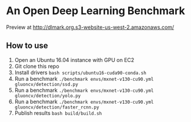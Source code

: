# An Open Deep Learning Benchmark

Preview at http://dlmark.org.s3-website-us-west-2.amazonaws.com/

## How to use

1. Open an Ubuntu 16.04 instance with GPU on EC2
1. Git clone this repo
1. Install drivers `bash scripts/ubuntu16-cuda90-conda.sh`
1. Run a benchmark `./benchmark envs/mxnet-v130-cu90.yml gluoncv/detection/ssd.py`
1. Run a benchmark `./benchmark envs/mxnet-v130-cu90.yml gluoncv/detection/yolo.py`
1. Run a benchmark `./benchmark envs/mxnet-v130-cu90.yml gluoncv/detection/faster_rcnn.py`
1. Publish results `bash build/build.sh`

